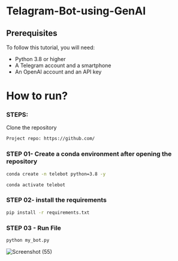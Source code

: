 # Telagram-Bot-using-GenAI


## Prerequisites

To follow this tutorial, you will need:

- Python 3.8 or higher
- A Telegram account and a smartphone
- An OpenAI account and an API key



# How to run?
### STEPS:

Clone the repository

```bash
Project repo: https://github.com/
```
### STEP 01- Create a conda environment after opening the repository

```bash
conda create -n telebot python=3.8 -y
```

```bash
conda activate telebot
```


### STEP 02- install the requirements
```bash
pip install -r requirements.txt
```
### STEP 03 - Run File
```bash
python my_bot.py
```
![Screenshot (55)](https://github.com/adas754/telegram_bot/assets/83580623/e409af61-ce20-4603-b18f-7462b3d7b86e)



